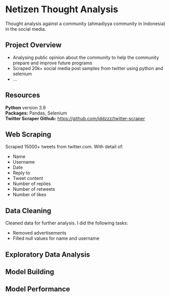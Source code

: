 # Netizen Thought Analysis
Thought analysis against a community (ahmadiyya community in Indonesia) in the social media.

## Project Overview
+ Analysing public opinion about the community to help the community prepare and improve future programs
+ Scraped 20k+ social media post samples from twitter using python and selenium
+ ...

## Resources
**Python** version 3.9 \
**Packages:** Pandas, Selenium \
**Twitter Scraper Github:** https://github.com/iddzzz/twitter-scraper

## Web Scraping
Scraped 15000+ tweets from twitter.com. With detail of:

+ Name
+ Username
+ Date
+ Reply to
+ Tweet content
+ Number of replies
+ Number of retweets
+ Number of likes

## Data Cleaning
Cleaned data for further analysis. I did the following tasks:
+ Removed advertisements
+ Filled null values for name and username

## Exploratory Data Analysis

## Model Building

## Model Performance
